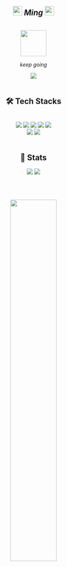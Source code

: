 

<div align= "center">

<!--별 <img src="https://i.pinimg.com/originals/d8/73/64/d87364558ed5df3212964c39a013af77.gif" style="width:100px;" /> -->
<!-- 고양이 <img align="right" src="https://i.giphy.com/media/UQ1EI1ML2ABQdbebup/giphy.webp" style="width:50px;" /> -->
<!-- 풍선고양이 <img src="https://i.pinimg.com/originals/72/8a/02/728a020d5290efa08d853c061307eb31.gif" style="width:100px;" /> -->

<div>
  <h2><img src="https://i.pinimg.com/736x/f2/85/06/f2850685a12f34adf154c3734638919e.jpg" style="width:25px;"/> <i>Ming</i> <img src="https://i.pinimg.com/736x/f2/85/06/f2850685a12f34adf154c3734638919e.jpg" style="width:25px;"/></h2> 
  <br>
  <img src="https://i.pinimg.com/originals/7f/d3/ea/7fd3eac8b59a87c856febc5135f457f7.gif" style="width:70px;"/>
  <p><i>keep going</i></p>
  <a target="_blank" href="https://velog.io/@plutom035/series"><img src="https://img.shields.io/badge/velog-20C997?style=flat&logo=velog&logoColor=white"/></a>
</div><br>
 
  
<div>
   <h2> 🛠️ Tech Stacks </h2> <br> 
   <div style="margin: 0 auto; text-align: center;" align= "center"> <img src="https://img.shields.io/badge/HTML5-E34F26?style=flat-square&logo=HTML5&logoColor=white">
    <img src="https://img.shields.io/badge/CSS3-1572B6?style=flat-square&logo=CSS3&logoColor=white">
    <img src="https://img.shields.io/badge/Javascript-F7DF1E?style=flat-square&logo=Javascript&logoColor=white">
    <img src="https://img.shields.io/badge/jQuery-0769AD?style=flat-square&logo=jQuery&logoColor=white">
    <img src="https://img.shields.io/badge/Bootstrap-7952B3?style=flat-square&logo=Bootstrap&logoColor=white">
    <br/><img src="https://img.shields.io/badge/Notion-000000?style=flat-square&logo=Notion&logoColor=white">
    <img src="https://img.shields.io/badge/Github-181717?style=flat-square&logo=Github&logoColor=white">
    </div>
</div><br>

  
<div align= "center"> 
    <h2> 🏅 Stats </h2> 
      <div align= "center"> 
        <img src="https://github-readme-stats.vercel.app/api?username=knewnzm&theme=radical" /> 
        <img src="https://github-readme-stats.vercel.app/api/top-langs/?username=knewnzm&layout=compact&theme=radical"/>
       </div> 
      
  </div><br>

  
<br><br>
  <img src="https://i.pinimg.com/originals/06/56/59/06565961166b409edceacd6990873b08.gif" style="width:50%;" />
  
  
</div>

